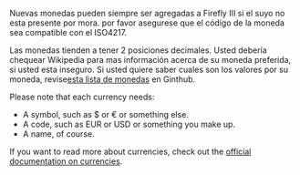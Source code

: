 Nuevas monedas pueden siempre ser agregadas a Firefly III si el suyo no esta presente por mora. por favor asegurese que el código de la moneda sea compatible con el ISO4217.

Las monedas tienden a tener 2 posiciones decimales. Usted debería chequear Wikipedia para mas información acerca de su moneda preferida, si usted esta inseguro. Si usted quiere saber cuales son los valores por su moneda, revise[esta lista de monedas](https://github.com/xsolla/currency-format/blob/master/currency-format.json) en Ginthub.

Please note that each currency needs:

- A symbol, such as $ or € or something else.
- A code, such as EUR or USD or something you make up.
- A name, of course.

If you want to read more about currencies, check out the [official documentation on currencies](https://firefly-iii.readthedocs.io/en/latest/concepts/currencies.html).